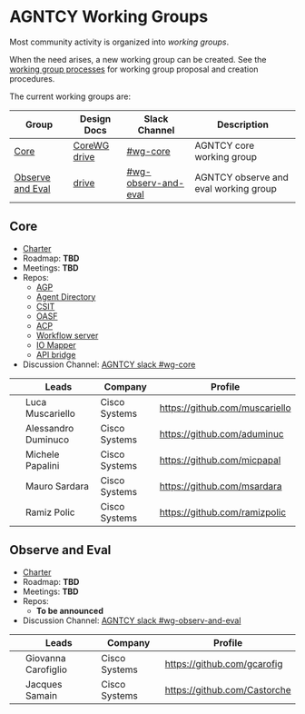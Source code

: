 # AGNTCY Working Groups

Most community activity is organized into _working groups_.

When the need arises, a new working group can be created. See the
[working group processes](../WORKING-GROUP-PROCESSES.md) for working
group proposal and creation procedures.

The current working groups are:

| Group            | Design Docs | Slack Channel | Description                                                              
|------------------|-------------|---------------|--------------------------------------------------------------------------
| [Core](#core) | [CoreWG drive](https://drive.google.com/drive/folders/1AbFEfM8HZF0_5LbgLXXxiHqFUIsiSjPa?usp=sharing) | [#wg-core](https://agntcy.slack.com/archives/C08R1LZEP0V) | AGNTCY core working group
| [Observe and Eval](#observe-and-eval)| [drive](https://drive.google.com/drive/folders/1TO_r4xuElzaqZKiQ8g8iSRicCC-s-FVw?usp=sharing)        | [#wg-observ-and-eval](https://agntcy.slack.com/archives/C08RMAML6JH) | AGNTCY observe and eval working group

## Core

- [Charter](core/CHARTER.md)
- Roadmap: **TBD**
- Meetings: **TBD**
- Repos:
  - [AGP](https://github.com/agntcy/agp)
  - [Agent Directory](https://github.com/agntcy/dir)
  - [CSIT](https://github.com/agntcy/csit)
  - [OASF](https://github.com/agntcy/oasf)
  - [ACP](https://github.com/agntcy/acp-sdk)
  - [Workflow server](https://github.com/agntcy/workflow-srv)
  - [IO Mapper](https://github.com/agntcy/iomapper-agnt)
  - [API bridge](https://github.com/agntcy/api-bridge-agnt)
- Discussion Channel: [AGNTCY slack #wg-core](https://agntcy.slack.com/archives/C08R1LZEP0V)

| &nbsp;                                                   | Leads            | Company | Profile                                 |
| -------------------------------------------------------- | ---------------- | ------- | --------------------------------------- |
| | Luca Muscariello    | Cisco Systems | https://github.com/muscariello |
| | Alessandro Duminuco | Cisco Systems | https://github.com/aduminuc |
| | Michele Papalini    | Cisco Systems | https://github.com/micpapal |
| | Mauro Sardara       | Cisco Systems | https://github.com/msardara |
| | Ramiz Polic         | Cisco Systems | https://github.com/ramizpolic |

## Observe and Eval

- [Charter](observe-and-eval/CHARTER.md)
- Roadmap: **TBD**
- Meetings: **TBD**
- Repos:
  - **To be announced**
- Discussion Channel: [AGNTCY slack #wg-observ-and-eval](https://agntcy.slack.com/archives/C08RMAML6JH)

| &nbsp;                                                   | Leads            | Company | Profile                                 |
| -------------------------------------------------------- | ---------------- | ------- | --------------------------------------- |
| | Giovanna Carofiglio    | Cisco Systems | https://github.com/gcarofig |
| | Jacques Samain | Cisco Systems | https://github.com/Castorche |
